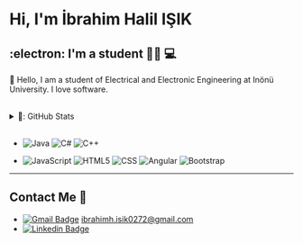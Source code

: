 # Hi, I'm İbrahim Halil IŞIK

##  :electron: I'm a student  👨‍💻 💻
💬 Hello, I am a student of Electrical and Electronic Engineering at Inönü University. I love software.

<br />

 <details>
   <summary>🌠: GitHub Stats</summary>
  
![ibrahim's github stats](https://github-readme-stats.vercel.app/api?username=ibrahimhalil-isik&show_icons=true&theme=dark) ![Top Langs](https://github-readme-stats.vercel.app/api/top-langs/?username=ibrahimhalil-isik&theme=tokyonight)

</details>
<br/>


  - ![Java](https://img.shields.io/badge/-Java-333333?style=flat&logo=java)
  ![C#](https://img.shields.io/badge/C%23-%20-333333?style=flat&logo=csharp)
  ![C++](https://img.shields.io/badge/-C++-333333?style=flat&logo=cpp)
  
  
  - ![JavaScript](https://img.shields.io/badge/-JavaScript-333333?style=flat&logo=javascript)
  ![HTML5](https://img.shields.io/badge/-HTML5-333333?style=flat&logo=HTML5)
  ![CSS](https://img.shields.io/badge/-CSS-333333?style=flat&logo=CSS3&logoColor=1572B6)
  ![Angular](https://img.shields.io/badge/-Angular-333333?style=flat&logo=angular)
  ![Bootstrap](https://img.shields.io/badge/-Bootstrap-333333?style=flat&logo=bootstrap&logoColor=563D7C)


  --------------------------------------------------------------------------------------------------------
  
  ## Contact Me 📧
  
- [![Gmail Badge](https://img.shields.io/badge/Gmail-D14836?style=for-the-badge&logo=gmail&logoColor=white)]() ibrahimh.isik0272@gmail.com 
- [![Linkedin Badge](https://img.shields.io/badge/ibrahimhalil.isik-follow%20on%20linkedin-black?style=for-the-badge&logo=linkedin)](https://www.linkedin.com/in/ibrahim-halil-isik/)

<!-- ### Hi there 👋

## [![Github](https://img.shields.io/github/followers/ibrahimhalil-isik?label=Follow&style=social)](https://github.com/ibrahimhalil-isik)

**ibrahimhalil-isik/ibrahimhalil-isik** is a ✨ _special_ ✨ repository because its `README.md` (this file) appears on your GitHub profile.

Here are some ideas to get you started:

- 🔭 I’m currently working on ...
- 🌱 I’m currently learning ...
- 👯 I’m looking to collaborate on ...
- 🤔 I’m looking for help with ...
- 💬 Ask me about ...
- 📫 How to reach me: ...
- 😄 Pronouns: ...
- ⚡ Fun fact: ...
-->
